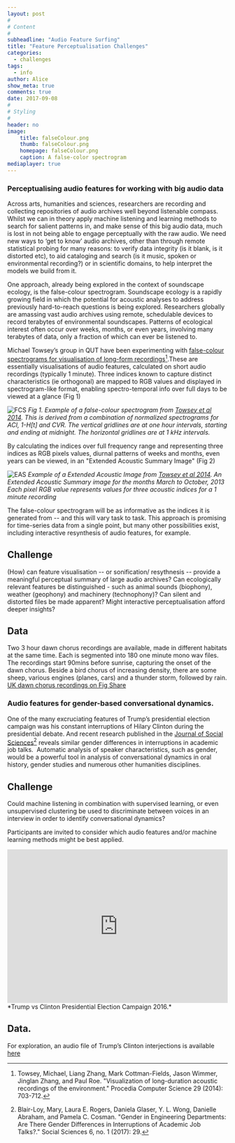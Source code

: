 ```yaml
---
layout: post
#
# Content
#
subheadline: "Audio Feature Surfing"
title: "Feature Perceptualisation Challenges"
categories:
  - challenges
tags:
  - info
author: Alice
show_meta: true
comments: true
date: 2017-09-08
#
# Styling
#
header: no
image:
    title: falseColour.png
    thumb: falseColour.png
    homepage: falseColour.png
    caption: A false-color spectrogram
mediaplayer: true
---
```



### Perceptualising audio features for working with big audio data
Across arts, humanities and sciences, researchers are recording and collecting repositories of audio archives well beyond listenable compass. Whilst we can in theory apply machine listening and learning methods to search for salient patterns in, and make sense of this big audio data, much is lost in not being able to engage perceptually with the raw audio. We need new ways to ‘get to know’ audio archives, other than through remote statistical probing for many reasons: to verify data integrity (is it blank, is it distorted etc), to aid cataloging and search (is it music, spoken or environmental recording?) or in scientific domains, to help interpret the models we build from it.

One approach, already being explored in the context of soundscape ecology, is the false-colour spectrogram. Soundscape ecology is a rapidly growing field in which the potential for acoustic analyses to address previously hard-to-reach questions is being explored. Researchers globally are amassing vast audio archives using remote, schedulable devices to record terabytes of environmental soundscapes.  Patterns of ecological interest often occur over weeks, months, or even years, involving many terabytes of data, only a fraction of which can ever be listened to.

Michael Towsey’s group in QUT have been experimenting with [false-colour spectrograms for visualisation of long-form recordings](http://www.sciencedirect.com/science/article/pii/S1877050914002403)[^1].These are essentially visualisations of audio features, calculated on short audio recordings (typically 1 minute). Three indices known to capture distinct characteristics (ie orthogonal) are mapped to RGB values and displayed in spectrogram-like format, enabling spectro-temporal info over full days to be viewed at a glance (Fig 1)

![FCS]({{site.urlimg}}blog_falsecolor.png) *Fig 1. Example of a false-colour spectrogram from [Towsey et al 2014](http://www.sciencedirect.com/science/article/pii/S1877050914002403). This is derived from a combination of normalized spectrograms for ACI, 1-H[t] and CVR. The vertical gridlines are at one hour intervals, starting and ending at midnight. The horizontal gridlines are at 1 kHz intervals.*

 By calculating the indices over full frequency range and representing three indices as RGB pixels values, diurnal patterns of weeks and months, even years can be viewed, in an "Extended Acoustic Summary Image" (Fig 2)

 ![EAS]({{site.urlimg}}blog_EAS.png) *Example of a Extended Acoustic Image from [Towsey et al 2014](http://www.sciencedirect.com/science/article/pii/S1877050914002403).  An Extended Acoustic Summary image for the months March to October, 2013 Each pixel RGB value represents values for three acoustic indices for a 1 minute recording*

The false-colour spectrogram will be as informative as the indices it is generated from -- and this will vary task to task. This approach is promising for time-series data from a single point, but many other possibilities exist, including interactive resynthesis of audio features, for example.

## Challenge
(How) can feature visualisation -- or sonification/ resythnesis -- provide a meaningful perceptual summary of large audio archives? Can ecologically relevant features be distinguished - such as animal sounds (biophony), weather (geophony) and machinery (technophony)? Can silent and distorted files be made apparent?  Might interactive perceptualisation afford deeper insights?


## Data
Two 3 hour dawn chorus recordings are available, made in different habitats at the same time. Each is segmented into 180 one minute mono wav files. The recordings start 90mins before sunrise, capturing the onset of the dawn chorus. Beside a bird chorus of increasing density, there are some sheep, various engines (planes, cars) and a thunder storm, followed by rain.   
[UK dawn chorus recordings on Fig Share](https://figshare.com/projects/Soundscape_Recordings/24556)


### Audio features for gender-based conversational dynamics.
One of the many excruciating features of Trump’s presidential election campaign was his constant interruptions of Hilary Clinton during the presidential debate. And recent research published in the [Journal of Social Sciences](http://www.mdpi.com/2076-0760/6/1/29/pdf)[^2] reveals similar gender differences in interruptions in academic job talks.  Automatic analysis of speaker characteristics, such as gender, would be a powerful tool in analysis of conversational dynamics in oral history, gender studies and numerous other humanities disciplines. 

## Challenge
Could machine listening in combination with supervised learning, or even unsupervised clustering be used to discriminate between voices in an interview in order to identify conversational dynamics? 

Participants are invited to consider which audio features and/or machine learning methods might be best applied. 

<iframe src="https://www.youtube.com/watch?v=oWPLL7V6FO4" width="100%" height="350" frameborder="0" webkitallowfullscreen mozallowfullscreen allowfullscreen></iframe>*Trump vs Clinton Presidential Election Campaign 2016.*


## Data. 
For exploration, an audio file of Trump’s Clinton interjections is available [here](https://www.dropbox.com/s/1x16840gfxyqcup/Donald%20Trump%20vs.%20Hillary%20Clinton%20All%20Debate%20Interruptions%20%20TIME.wav?dl=0)




[^1]: Towsey, Michael, Liang Zhang, Mark Cottman-Fields, Jason Wimmer, Jinglan Zhang, and Paul Roe. "Visualization of long-duration acoustic recordings of the environment." Procedia Computer Science 29 (2014): 703-712.

[^2]: Blair-Loy, Mary, Laura E. Rogers, Daniela Glaser, Y. L. Wong, Danielle Abraham, and Pamela C. Cosman. "Gender in Engineering Departments: Are There Gender Differences in Interruptions of Academic Job Talks?." Social Sciences 6, no. 1 (2017): 29.
